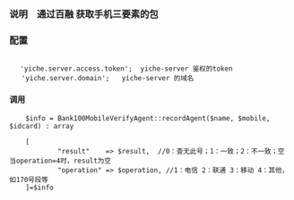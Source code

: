### 说明　通过百融 获取手机三要素的包

###  配置
```

　 'yiche.server.access.token';  yiche-server 鉴权的token
   'yiche.server.domain';   yiche-server 的域名

```
####  调用


```
    $info = Bank100MobileVerifyAgent::recordAgent($name, $mobile, $idcard) : array
    
    [
            "result"    => $result,  //0：查无此号；1：一致；2：不一致；空 当operation=4时，result为空 
            "operation" => $operation, //1：电信 2：联通 3：移动 4：其他，如170号段等 
    ]=$info
```
        

        
